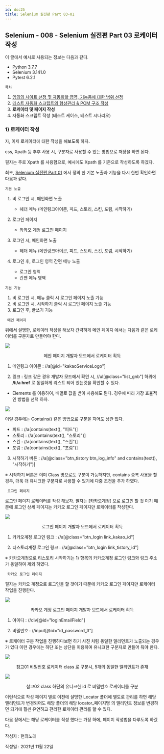 ```yaml
---
id: doc25
title: Selenium 실전편 Part 03-01
---
```


## Selenium - 008 - Selenium 실전편 Part 03 로케이터 작성

이 글에서 예시로 사용되는 정보는 다음과 같다.

- Python 3.7.7
- Selenium 3.141.0
- Pytest 6.2.1





```목차```

1. [임의의 사이트 선정 및 자동화할 영역, 기능등에 대한 범위 선정](https://qa-linesong.netlify.app/docs/doc23)
2. [테스트 자동화 스크립트의 형상관리 & POM 구조 작성](https://qa-linesong.netlify.app/docs/doc24)
3. **로케이터 및 페이지 작성**
4. 자동화 스크립트 작성 (테스트 케이스, 테스트 시나리오)





### 1) 로케이터 작성



자, 이제 로케이터에 대한 작성을 해보도록 하자.

css, Xpath 등 추후 사용 시, 구분자로 사용할 수 있는 방법으로 저장을 하면 된다.

필자는 주로 Xpath 를 사용함으로, 예시에도 Xpath 를 기준으로 작성하도록 하겠다.

최초, [Selenium 실전편 Part 01](https://qa-linesong.netlify.app/docs/doc23) 에서 정의 한 기본 노출과 기능을 다시 한번 확인하면 다음과 같다.



```기본 노출```

1. 비 로그인 시, 메인화면 노출
   
   - 헤더 메뉴 (메인링크아이콘, 피드, 스토리, 스킨, 포럼, 시작하기)
2. 로그인 페이지
   
   - 카카오 계정 로그인 페이지
3. 로그인 시, 메인화면 노출
   
   - 헤더 메뉴 (메인링크아이콘, 피드, 스토리, 스킨, 포럼, 시작하기)
4. 로그인 후, 로그인 영역 간편 메뉴 노출
   - 로그인 영역
   - 간편 메뉴 영역
   
   

```기본 기능```

1. 비 로그인 시, 메뉴 클릭 시 로그인 페이지 노출 기능
2. 비 로그인 시, 시작하기 클릭 시 로그인 페이지 노출 기능
3. 로그인 후, 글쓰기 기능



``` 메인 페이지```

위에서 설명한, 로케이터 작성을 해보자 간략하게 메인 페이지 에서는 다음과 같은 로케이터를 구분자로 만들어야 한다.

<div style={{textAlign: 'center'}}>

![](img/doc_025_001.png)

</div>

<p align="center">메인 페이지 개발자 모드에서 로케이터 획득</p>



1) 메인링크 아이콘 : //a[@id="kakaoServiceLogo"]



2) 링크 : 링크 같은 경우 개발자 모드에서 확인 시, //ul[@class="list_gnb"] 하위에 **/li/a href** 로 동일하게 리스트 되어 있는것을 확인할 수 있다.

* Elements 를 이용하여, 배열로 값을 받아 사용해도 된다. 경우에 따라 가장 효율적인 방법을 선택 하자.

<div style={{textAlign: 'center'}}>

![](img/doc_025_002.png)

</div>


이럴 경우에는 Contains() 같은 방법으로 구분을 지어도 상관 없다. 

* 피드 : //a[contains(text(), "피드")]
* 스토리 : //a[contains(text(), "스토리")]
* 스킨 : //a[contains(text(), "스킨")]
* 포럼 : //a[contains(text(), "포럼")]



3) 시작하기 버튼 : //a[@class="btn_tistory btn_log_info" and contains(text(), "시작하기")]

※ 시작하기 버튼은 이미 Class 명으로도 구분이 가능하지만, contains 중복 사용을 할 경우, 더욱 더 유니크한 구분자로 사용할 수 있기에 다중 조건을 추가 하였다.



``` 로그인 페이지```

로그인 페이지 로케이터를 작성 해보자. 필자는 [카카오계정] 으로 로그인 할 것 이기 떄문에 로그인 상세 페이지는 카카오 로그인 페이지만 로케이터를 작성한다.

<div style={{textAlign: 'center'}}>

![](img/doc_025_003.png)

</div>

<p align="center">로그인 페이지 개발자 모드에서 로케이터 획득</p>



1) 카카오계정 로그인 링크 : //a[@class="btn_login link_kakao_id"]

2) 티스토리계정 로그인 링크 : //a[@class="btn_login link_tistory_id"]

※ 카카오계정으로 티스토리 시작하기는 1) 항목의 카카오계정 로그인 링크와 링크 주소가 동일하여 제외 하였다.



``` 카카오 로그인 페이지```

필자는 카카오 계정으로 로그인을 할 것이기 때문에 카카오 로그인 페이지만 로케이터 작업을 진행한다.

<div style={{textAlign: 'center'}}>

![](img/doc_025_004.png)

</div>

<p align="center">카카오 계정 로그인 페이지 개발자 모드에서 로케이터 획득</p>



1) 아이디 : //div[@id="loginEmailField"]

2) 비밀번호 : //input[@id="id_password_3"]

※ 로케이터 구분 작업을 진행하다보면 하기 사진 처럼 동일한 엘리먼트가 노출되는 경우가 있다 이런 경우에는 하단 또는 상단을 이용하여 유니크한 구분자로 만들어 둬야 한다.

<div style={{textAlign: 'center'}}>

![](img/doc_025_005.png)

</div>

<p align="center">참고01 비밀번호 로케이터 class 로 구분시, 5개의 동일한 엘리먼트가 존재</p>

<div style={{textAlign: 'center'}}>

![](img/doc_025_006.png)

</div>

<p align="center">참고02 class 하단의 유니크한 id 로 비밀번호 로케이터를 구분</p>





이런식으로 작성 페이지 별로 이전에 설명한 Locator 폴더에 별도로 관리를 하면 해당 엘리먼트가 변경되어도 해당 폴더의 해당 locator_페이지명 의 엘리먼트 정보를 변경하면 되기에 훨씬 유연하고 편리한 로케이터 관리를 할 수 있다.



다음 장에서는 해당 로케이터를 작성 했다는 가정 하에, 페이지 작성법을 다루도록 하겠다.








작성자 : 현의노래

작성일 : 2021년 11월 22일